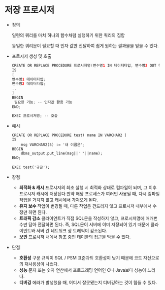 # 저장 프로시저

- 정의
    
    일련의 쿼리를 마치 하나의 함수처럼 실행하기 위한 쿼리의 집합
    
    동일한 쿼리문이 필요할 때 인자 값만 전달하여 쉽게 원하는 결과물을 얻을 수 있다. 
    
- 프로시저 생성 및 호출
    
    ```java
    CREATE OR REPLACE PROCEDURE 프로시저명(변수명1 IN 데이터타입, 변수명2 OUT 데이터타입) -- 인자 값은 필수 아님
    IS
    [
    변수명1 데이터타입;
    변수명2 데이터타입;
    ..
    ]
    BEGIN
     필요한 기능; -- 인자값 활용 가능
    END;
    
    EXEC 프로시저명; -- 호출
    ```
    
- 예시
    
    ```
    CREATE OR REPLACE PROCEDURE test( name IN VARCHAR2 )
    IS
    	msg VARCHAR2(5) := '내 이름은';
    BEGIN
    	dbms_output.put_line(msg||' '||name);
    END;
    
    EXEC test('규글');
    ```
    

- 장점
    - **최적화 & 캐시**
    프로시저의 최초 실행 시 최적화 상태로 컴파일이 되며, 그 이후 프로시저 캐시에 저장된다.만약 해당 프로세스가 여러번 사용될 때, 다시 컴파일 작업을 거치지 않고 캐시에서 가져오게 된다.
    - **유지 보수**
    작업이 변경될 때, 다른 작업은 건드리지 않고 프로시저 내부에서 수정만 하면 된다.
    - **트래픽 감소**
    클라이언트가 직접 SQL문을 작성하지 않고, 프로시저명에 매개변수만 담아 전달하면 된다. 즉, SQL문이 서버에 이미 저장되어 있기 때문에 클라이언트와 서버 간 네트워크 상 트래픽이 감소된다.
    - **보안**
    프로시저 내에서 참조 중인 테이블의 접근을 막을 수 있다.
- 단점
    - **호환성**
    구문 규칙이 SQL / PSM 표준과의 호환성이 낮기 때문에 코드 자산으로의 재사용성이 나쁘다.
    - **성능**
    문자 또는 숫자 연산에서 프로그래밍 언어인 C나 Java보다 성능이 느리다.
    - **디버깅**
    에러가 발생했을 때, 어디서 잘못됐는지 디버깅하는 것이 힘들 수 있다.
